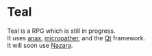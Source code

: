 # Teal
Teal is a RPG which is still in progress.  
It uses [anax](https://github.com/miguelmartin75/anax), [micropather](https://github.com/leethomason/MicroPather), and the [Qt](http://qt.io) framework.  
It will soon use [Nazara](https://github.com/DigitalPulseSoftware/Nazara).

